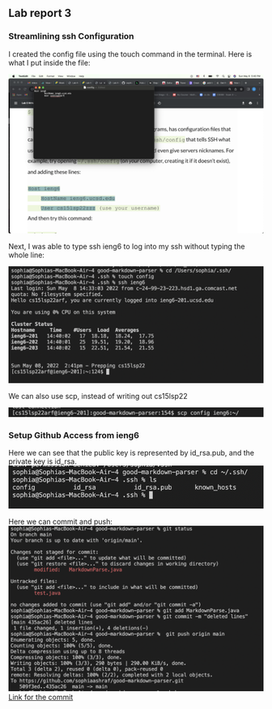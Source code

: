 ## Lab report 3


### Streamlining ssh Configuration
I created the config file using the touch command in the terminal. Here is what I put inside the file:

![Image](config.png)


Next, I was able to type ssh ieng6 to log into my ssh without typing the whole line:

![Image](ieng6.png)

We can also use scp, instead of writing out cs15lsp22

![Image](SCP.png)


### Setup Github Access from ieng6
Here we can see that the public key is represented by id_rsa.pub, and the private key is id_rsa.
![Image](sshkey.png)

Here we can commit and push:
![Image](git.png)
[Link for the commit](https://github.com/sophiaashraf/SkillDemoo/commit/d1a18e66d86ca6c00d56db69729004a6dec3d6d2)



